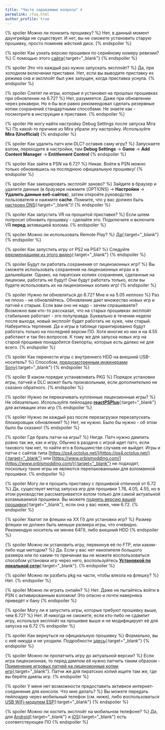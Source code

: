 ```yaml
---
title: "Часто задаваемые вопросы" #
permalink: /faq.html
author_profile: true
---
```


{% spoiler Можно ли понизить прошивку? %}
Нет, в данный момент даунгрейда не существует. И нет, вы не сможете установить старую прошивку, просто поменяв жёсткий диск. 
{% endspoiler %}

{% spoiler Как узнать версию прошивки по серийному номеру ревизии? %}
С помощью этого [сайта](https://defaultdnb.github.io/PS4IDENT/index.html){:target="_blank"}
{% endspoiler %}

{% spoiler Это что каждый раз нужно запускать эксплойт? %}
Да, при холодном включении приставки. Нет, если вы выводите приставку из режима сна и эксплойт был уже запущен, когда приставка уснула.
{% endspoiler %}

{% spoiler Слетят ли игры, которые я установил на прошлых прошивках при обновлении на 6.72? %}
Нет, разумеется. Даже при обновлении через рекавери. Но я бы все равно рекомендовал сделать резервные копии сохранений стандартными способами. Не знаете как - посмотрите в инструкции к приставке. 
{% endspoiler %}

{% spoiler Не могу найти настройку Debug Settings после запуска Mira %}
По какой-то причине из Mira убрали эту настройку. Используйте **Mira (Unofficial)**
{% endspoiler %}

{% spoiler Как удалить патч или DLC? оставив саму игру? %}
Запускаете взлом, переходите в настройки, там **Debug Settings** -> **Game** -> **Add Content Manager** -> **Entitlement Control**
{% endspoiler %}

{% spoiler Как зайти в PSN на 6.72? %}
Никак. Войти в PSN можно только обновившись на последнюю официальную прошивку!
{% endspoiler %}

{% spoiler Как закешировать эксплойт заново? %}
Зайдите в браузер и удалите данные (в браузере нажмите (OPTIONS) -> **Настройки** -> **Удалить данные веб-сайтов**), затем откройте руководство пользователя и нажмите **cache**. Помните, что у вас должен быть [настроен DNS](start-hen){:target="_blank"}!
{% endspoiler %}

{% spoiler Как запустить VR на прошитой приставке? %}
Если шлем попросит обновить прошивку - сделайте это. Подключите и включите VR **перед** активацией взлома. 
{% endspoiler %}

{% spoiler Можно ли использовать Remote Play? %}
[Да](remote-play){:target="_blank"} 
{% endspoiler %}

{% spoiler Как запустить игру от PS2 на PS4? %}
Следуйте [рекомендациям из этого видео](https://www.youtube.com/watch?v=3g55-wF0_H0){:target="_blank"}
{% endspoiler %}

{% spoiler Будут ли работать сохранения от лицензионных игр? %}
Вы сможете использовать сохранения на лицензионных играх и в дальнейшем. Однако, на пиратских копиях сохранения, сделанные на лицензии, работать не будут! Они будут работать только, если вы будете использовать их на лицензионных копиях игр! 
{% endspoiler %}

{% spoiler Нужно ли обновляться до 6.72? Мне и на 5.05 неплохо %}
Раз не плохо - не обновляйтесь. Обновление дает множество новых игр и патчей к старым. Если вам оно не надо - зачем спрашиваете? Возможно вам кто-то рассказал, что на старых прошивках эксплойт стабильнее работает - это полуправда. Буквально в течении недели после выхода, новый эксплойт будет работать не хуже, чем старый. Наберитесь терпения. Да и игры в таблице гарантированно будут работать только на последней версии ПО. Хотя многие из них и на 4.55 работают и так без вопросов. К тому же для запуска новых игр на старой прошивке понадобятся бэкпорты, которые есть далеко не для всего. 
{% endspoiler %}

{% spoiler Как перенести игры с внутреннего HDD на внешний USB-носитель? %}
Способом, [предусмотренным инженерами Sony](https://blog.ru.playstation.com/2017/03/11/external-hdd-faq/){:target="_blank"}
{% endspoiler %}

{% spoiler В каком порядке устанавливать PKG %}
Порядок установки игры, патчей и DLC может быть произвольным, если дополнительно не сказано обратного. 
{% endspoiler %}

{% spoiler Нужно ли перекачивать купленные лицензионные игры? %}
Не обязательно. Используйте пейлоадер [**reactPSPlus**](https://github.com/Zer0xFF/reactPSPLUS/releases/latest){:target="_blank"} для активации этих игр
{% endspoiler %}

{% spoiler Нужно ли каждый раз после перезагрузки перезапускать блокировщик обновления? %}
Нет, не нужно. Было бы нужно - об этом было бы сказано!
{% endspoiler %}

{% spoiler Где брать патчи на игры? %}
Нигде. Патч нужно дампить ровно так же, как и игру. Обычно в раздаче с игрой идет патч, если такового там нет, то найти его в большинстве случаев не выйдет. Игры и патчи с сайтов типа [https://ps4.octolus.net/](https://ps4.octolus.net/){:target="_blank"} или [https://www.orbismodding.com/](https://www.orbismodding.com/){:target="_blank"} не подходят, поскольку такие игры не являются перепакованными для взломанной прошивки. 
{% endspoiler %}

{% spoiler Могу ли я прошить приставку с прошивкой отличной от 6.72 %}
Да, существует метод запуска игр для прошивки 1.76, 4.05, 4.55, но в этом руководстве рассматривается взлом только для самой актуальной взламываемой прошивки. Вы можете [поднять версию вашей прошивки](usb-update){:target="_blank"}, если она у вас ниже, чем 6.72. 
{% endspoiler %}

{% spoiler Хватит ли флешки на XX Гб для установки игр? %}
Размер флешки не должен быть меньше размера игры, что очевидно. Рекомендую носитель не менее 64Гб, либо внешний HDD
{% endspoiler %}

{% spoiler Можно ли установить игру, перекинув её по FTP, или каким-либо еще методом? %}
Да. Если у вас нет накопителя большого размера или по каким-то причинам вы не можете воспользоваться способом установки игр через него, воспользуйтесь [**Установкой по локальной сети**](games){:target="_blank"}. 
{% endspoiler %}

{% spoiler Можно ли разбить pkg на части, чтобы влезла на флешку? %}
Нет.
{% endspoiler %}

{% spoiler Можно ли играть онлайн? %}
Нет. Даже не пытайтесь войти в PSN с активированным взломом! Это опасно и почти наверняка приведёт к бану
{% endspoiler %}

{% spoiler Могу ли я запустить игры, которые требуют прошивку выше, чем 6.72? %}
Нет. И никогда не сможете, если кто-либо не сдампит игру, используя эксплойт на прошивке выше и не модифицирует её для запуска на 6.72
{% endspoiler %}

{% spoiler Как вернуться на официальную прошивку %}
Формально, вы с неё никуда и не уходили. Подробности [здесь](uninstall-hen){:target="_blank"}
{% endspoiler %}

{% spoiler Можно ли пропатчить игру до актуальной версии? %}
Если игра лицензионная, то перед дампом её нужно патчить таким образом - [Применение игровых патчей на лицензионные копии игр](game-patches){:target="_blank"}. Патчи же для пиратских копий ищите там же, где вы берёте дампы игр. 
{% endspoiler %}

{% spoiler У меня нет возможности предоставить активное интернет-соединение для консоли. Что мне делать? %}
Вы можете передать пейлоадер через мобильный телефон (см. ниже), либо воспользоваться [USB WiFi-модулем ESP](https://4pda.ru/forum/index.php?showtopic=885825&view=findpost&p=73705006){:target="_blank"}
{% endspoiler %}

{% spoiler Можно ли хостить эксплойт на мобильном телефоне? %}
Да, для [Android](https://4pda.ru/forum/index.php?showtopic=885825&view=findpost&p=70298081){:target="_blank"} и [iOS](https://vk.com/@jbplaystation-instrukciya-dlya-zapuska-eksploita-s-pomoschu-ios){:target="_blank"} есть соответствующее ПО
{% endspoiler %}
